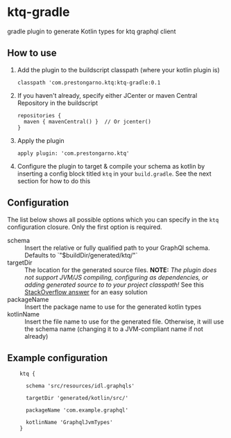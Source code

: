 # ktq-gradle
gradle plugin to generate Kotlin types for ktq graphql client

## How to use

1. Add the plugin to the buildscript classpath (where your kotlin plugin is)

    `classpath 'com.prestongarno.ktq:ktq-gradle:0.1`
2. If you haven't already, specify either JCenter or maven Central Repository in the buildscript

       repositories {
         maven { mavenCentral() }  // Or jcenter()
       }

3. Apply the plugin

    `apply plugin: 'com.prestongarno.ktq'`

4. Configure the plugin to target & compile your schema as kotlin by inserting a config block titled `ktq` in your `build.gradle`.
See the next section for how to do this


## Configuration

The list below shows all possible options which you can specify in the `ktq` configuration closure. Only the first option is required.

<dl>
  <dt>schema</dt>
  <dd>Insert the relative or fully qualified path to your GraphQl schema. Defaults to `"$buildDir/generated/ktq/"`</dd>

  <dt>targetDir</dt>
  <dd>The location for the generated source files. <b>NOTE:</b> <i>The plugin does not support JVM/JS compiling, configuring as dependencies, or adding generated source to to your project classpath!</i> See this <a href="https://stackoverflow.com/questions/20700053/how-to-add-local-jar-file-dependency-to-build-gradle-file">StackOverflow answer</a> for an easy solution</dd>

  <dt>packageName</dt>
  <dd>Insert the package name to use for the generated kotlin types</dd>
  
  <dt>kotlinName</dt>
  <dd>Insert the file name to use for the generated file. Otherwise, it will use the schema name (changing it to a JVM-compliant name if not already)</dd>
</dl>

## Example configuration

        ktq {
        
          schema 'src/resources/idl.graphqls'
          
          targetDir 'generated/kotlin/src/'
          
          packageName 'com.example.graphql'
          
          kotlinName 'GraphqlJvmTypes'
        }

